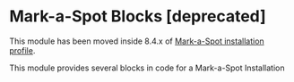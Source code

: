 # Mark-a-Spot Blocks [deprecated]
This module has been moved inside 8.4.x of [Mark-a-Spot installation profile](github.com/markaspot/markaspot).

This module provides several blocks in code for a Mark-a-Spot Installation
